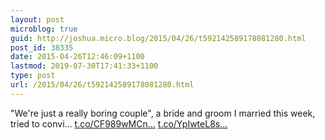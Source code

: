 ```yaml
---
layout: post
microblog: true
guid: http://joshua.micro.blog/2015/04/26/t592142589178081280.html
post_id: 38335
date: 2015-04-26T12:46:09+1100
lastmod: 2019-07-30T17:41:33+1100
type: post
url: /2015/04/26/t592142589178081280.html
---
```

"We're just a really boring couple", a bride and groom I married this week, tried to convi… [t.co/CF989wMCn...](http://t.co/CF989wMCnz) [t.co/YpIwteL8s...](http://t.co/YpIwteL8so)
